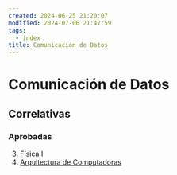 ```yaml
---
created: 2024-06-25 21:20:07
modified: 2024-07-06 21:47:59
tags:
  - index
title: Comunicación de Datos
---
```


# Comunicación de Datos

## Correlativas

### Aprobadas

3. [Física I](Física%20I.md)
7. [Arquitectura de Computadoras](Arquitectura%20de%20Computadoras.md)
